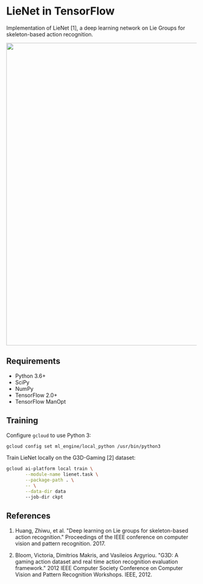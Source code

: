 # LieNet in TensorFlow

Implementation of LieNet [1], a deep learning network on Lie Groups for
skeleton-based action recognition.

<img align="center" width="800" src="https://github.com/master/tensorflow-manopt/blob/master/examples/lienet/lienet.png?raw=true">

## Requirements

 * Python 3.6+
 * SciPy
 * NumPy
 * TensorFlow 2.0+
 * TensorFlow ManOpt

## Training

Configure `gcloud` to use Python 3:

```bash
gcloud config set ml_engine/local_python /usr/bin/python3
```

Train LieNet locally on the G3D-Gaming [2] dataset:

```bash
gcloud ai-platform local train \
       --module-name lienet.task \
       --package-path . \
       -- \
       --data-dir data
       --job-dir ckpt
```

## References

 1. Huang, Zhiwu, et al. "Deep learning on Lie groups for skeleton-based
 action recognition." Proceedings of the IEEE conference on computer vision
 and pattern recognition. 2017.

 2. Bloom, Victoria, Dimitrios Makris, and Vasileios Argyriou. "G3D: A gaming
 action dataset and real time action recognition evaluation framework." 2012
 IEEE Computer Society Conference on Computer Vision and Pattern Recognition
 Workshops. IEEE, 2012.
